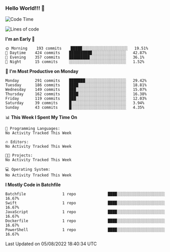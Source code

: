 ### Hello World!!! 👋

<!--
**kekotek/kekotek** is a ✨ _special_ ✨ repository because its `README.md` (this file) appears on your GitHub profile.

Here are some ideas to get you started:

- 🔭 I’m currently working on ...
- 🌱 I’m currently learning ...
- 👯 I’m looking to collaborate on ...
- 🤔 I’m looking for help with ...
- 💬 Ask me about ...
- 📫 How to reach me: ...
- 😄 Pronouns: ...
- ⚡ Fun fact: ...
-->

<!--START_SECTION:waka-->
![Code Time](http://img.shields.io/badge/Code%20Time-0%20secs-blue)

![Lines of code](https://img.shields.io/badge/From%20Hello%20World%20I%27ve%20Written-19%20Thousand%20lines%20of%20code-blue)

**I'm an Early 🐤** 

```text
🌞 Morning    193 commits    █████░░░░░░░░░░░░░░░░░░░░   19.51% 
🌆 Daytime    424 commits    ██████████░░░░░░░░░░░░░░░   42.87% 
🌃 Evening    357 commits    █████████░░░░░░░░░░░░░░░░   36.1% 
🌙 Night      15 commits     ░░░░░░░░░░░░░░░░░░░░░░░░░   1.52%

```
📅 **I'm Most Productive on Monday** 

```text
Monday       291 commits    ███████░░░░░░░░░░░░░░░░░░   29.42% 
Tuesday      186 commits    ████░░░░░░░░░░░░░░░░░░░░░   18.81% 
Wednesday    149 commits    ███░░░░░░░░░░░░░░░░░░░░░░   15.07% 
Thursday     162 commits    ████░░░░░░░░░░░░░░░░░░░░░   16.38% 
Friday       119 commits    ███░░░░░░░░░░░░░░░░░░░░░░   12.03% 
Saturday     39 commits     █░░░░░░░░░░░░░░░░░░░░░░░░   3.94% 
Sunday       43 commits     █░░░░░░░░░░░░░░░░░░░░░░░░   4.35%

```


📊 **This Week I Spent My Time On** 

```text
💬 Programming Languages: 
No Activity Tracked This Week

🔥 Editors: 
No Activity Tracked This Week

🐱‍💻 Projects: 
No Activity Tracked This Week

💻 Operating System: 
No Activity Tracked This Week

```

**I Mostly Code in Batchfile** 

```text
Batchfile                1 repo              ████░░░░░░░░░░░░░░░░░░░░░   16.67% 
Swift                    1 repo              ████░░░░░░░░░░░░░░░░░░░░░   16.67% 
JavaScript               1 repo              ████░░░░░░░░░░░░░░░░░░░░░   16.67% 
Dockerfile               1 repo              ████░░░░░░░░░░░░░░░░░░░░░   16.67% 
PowerShell               1 repo              ████░░░░░░░░░░░░░░░░░░░░░   16.67%

```



 Last Updated on 05/08/2022 18:40:34 UTC
<!--END_SECTION:waka-->
